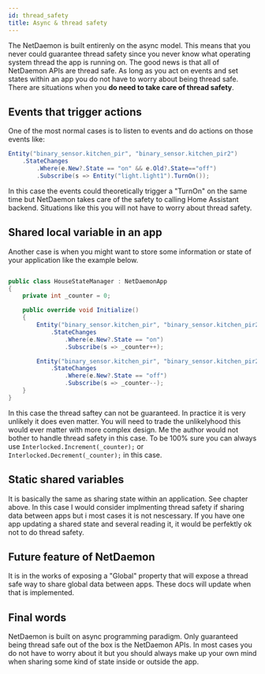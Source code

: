 ```yaml
---
id: thread_safety
title: Async & thread safety
---
```


The NetDaemon is built entirenly on the async model. This means that you never could guarantee thread safety since you never know what operating system thread the app is running on. The good news is that all of NetDaemon APIs are thread safe. As long as you act on events and set states within an app you do not have to worry about being thread safe. There are situations when you **do need to take care of thread safety**.

## Events that trigger actions

One of the most normal cases is to listen to events and do actions on those events like:

```cs
Entity("binary_sensor.kitchen_pir", "binary_sensor.kitchen_pir2")
    .StateChanges
        .Where(e.New?.State == "on" && e.Old?.State=="off")
        .Subscribe(s => Entity("light.light1").TurnOn());
```

In this case the events could theoretically trigger a "TurnOn" on the same time but NetDaemon takes care of the safety to calling Home Assistant backend. Situations like this you will not have to worry about thread safety.

## Shared local variable in an app

Another case is when you might want to store some information or state of your application like the example below.

```cs

public class HouseStateManager : NetDaemonApp
{
    private int _counter = 0;

    public override void Initialize()
    {
        Entity("binary_sensor.kitchen_pir", "binary_sensor.kitchen_pir2")
            .StateChanges
                .Where(e.New?.State == "on")
                .Subscribe(s => _counter++);

        Entity("binary_sensor.kitchen_pir", "binary_sensor.kitchen_pir2")
            .StateChanges
                .Where(e.New?.State == "off")
                .Subscribe(s => _counter--);
    }
}

```

In this case the thread saftey can not be guaranteed. In practice it is very unlikely it does even matter. You will need to trade the unlikelyhood this would ever matter with more complex design. Me the author would not bother to handle thread safety in this case. To be 100% sure you can always use `Interlocked.Increment(_counter);` or `Interlocked.Decrement(_counter);` in this case.

## Static shared variables

It is basically the same as sharing state within an application. See chapter above. In this case I would consider implmenting thread safety if sharing data between apps but i most cases it is not nescessary. If you have one app updating a shared state and several reading it, it would be perfektly ok not to do thread safety.

## Future feature of NetDaemon

It is in the works of exposing a "Global" property that will expose a thread safe way to share global data between apps. These docs will update when that is implemented.

## Final words

NetDaemon is built on async programming paradigm. Only guaranteed being thread safe out of the box is the NetDaemon APIs. In most cases you do not have to worry about it but you should always make up your own mind when sharing some kind of state inside or outside the app.
